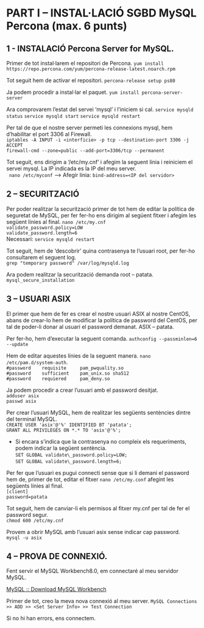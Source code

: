# PART I – INSTAL·LACIÓ SGBD MySQL Percona (max. 6 punts)
## 1 - INSTALACIÓ Percona Server for MySQL.

Primer de tot instal·larem el repositori de Percona.
```yum install https://repo.percona.com/yum/percona-release-latest.noarch.rpm```

Tot seguit hem de activar el repositori.
```percona-release setup ps80```

Ja podem procedir a instal·lar el paquet.
```yum install percona-server-server```

Ara comprovarem l’estat del servei ‘mysql’ i l’iniciem si cal.
```service mysqld status```
```service mysqld start```
```service mysqld restart```

Per tal de que el nostre server permeti les connexions mysql, hem
d’habilitar el port 3306 al Firewall.<br>
```iptables -A INPUT -i <interficie> -p tcp --destination-port 3306 -j ACCEPT```<br>
```firewall-cmd --zone=public --add-port=3306/tcp --permanent```

Tot seguit, ens dirigim a ‘/etc/my.cnf’ i afegim la seguent línia i
reiniciem el servei mysql. La IP indicada es la IP del meu server.<br>
``` nano /etc/myconf``` --> Afegir línia: ```bind-address=<IP del servidor>```


## 2 – SECURITZACIÓ
Per poder realitzar la securització primer de tot hem de editar la
política de seguretat de MySQL, per fer fer-ho ens dirigim al següent
fitxer i afegim les següent línies al final.
```nano /etc/my.cnf```<br>
``` validate_password.policy=LOW ```<br>
``` validate_password.length=6 ```<br>
Necessari:
``` service mysqld restart ```<br>

Tot seguit, hem de ‘descobrir’ quina contrasenya te l’usuari root, per
fer-ho consultarem el seguent log. <br>
``` grep "temporary password" /var/log/mysqld.log ```


Ara podem realitzar la securització demanda root – patata.
``` mysql_secure_installation ```

## 3 – USUARI ASIX

El primer que hem de fer es crear el nostre usuari ASIX al nostre
CentOS, abans de crear-lo hem de modificar la política de password del
CentOS, per tal de poder-li donar al usuari el password demanat. ASIX –
patata.

Per fer-ho, hem d’executar la seguent comanda.
```authconfig --passminlen=6 --update ```


Hem de editar aquestes línies de la seguent manera. ```nano /etc/pam.d/system-auth```.<br>
```#password    requisite     pam_pwquality.so```<br>
```#password    sufficient    pam_unix.so sha512```<br>
```#password    requiered     pam_deny.so```<br>

Ja podem procedir a crear l’usuari amb el password desitjat.<br>
```adduser asix```<br>
```passwd asix```

Per crear l’usuari MySQL, hem de realitzar les següents sentències
dintre del terminal MySQL.<br>
```CREATE USER 'asix'@'%' IDENTIFIED BT 'patata';```<br>
```GRANT ALL PRIVILEGES ON *.* TO 'asix'@'%';```<br>
  - Si encara s’indica que la contrasenya no compleix els requeriments,
    podem indicar la següent sentència.<br>
```SET GLOBAL validate\_password.policy=LOW;```<br>
```SET GLOBAL validate\_password.length=6;```

Per fer que l’usuari es pugui connecti sense que si li demani el
password hem de, primer de tot, editar el fitxer ```nano /etc/my.conf``` afegint
les següents línies al final.<br>
```[client]```<br>
```password=patata ```



Tot seguit, hem de canviar-li els permisos al fitxer my.cnf per tal de
fer el password segur.<br>
```chmod 600 /etc/my.cnf```

Provem a obrir MySQL amb l’usuari asix sense indicar cap password.<br>
```mysql -u asix```


## 4 – PROVA DE CONNEXIÓ.

Fent servir el MySQL Workbench8.0, em connectaré al meu servidor MySQL.

[MySQL :: Download MySQL
Workbench](https://dev.mysql.com/downloads/workbench/)

Primer de tot, creo la meva nova connexió al meu server.
```MySQL Connections >> ADD >> <Set Server Info> >> Test Connection ```

Si no hi han errors, ens connectem.



